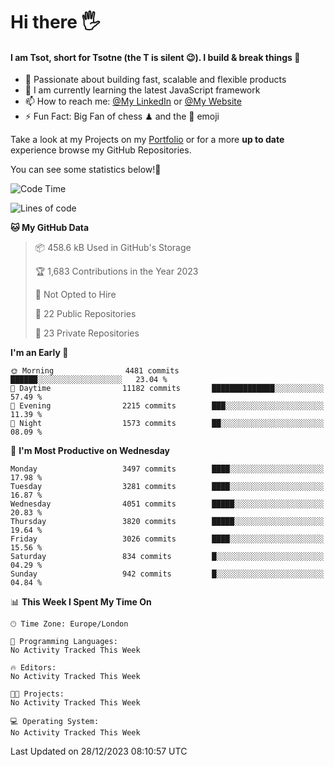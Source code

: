 # Hi there :raised_hand_with_fingers_splayed:
#### I am Tsot, short for Tsotne (the T is silent :wink:). I build & break things :space_invader:
- :telescope: Passionate about building fast, scalable and flexible products
- :seedling: I am currently learning the latest JavaScript framework 
- :mailbox: How to reach me: [@My LinkedIn](https://www.linkedin.com/in/tsotne-gvadzabia/) or [@My Website](https://tsotne.co.uk/contact)
- :zap: Fun Fact: Big Fan of chess ♟ and the 👾 emoji

Take a look at my Projects on my [Portfolio](https://tsotne.co.uk/) or for a more **up to date** experience browse my GitHub Repositories.

You can see some statistics below!:space_invader:
<!--START_SECTION:waka-->
![Code Time](http://img.shields.io/badge/Code%20Time-761%20hrs%202%20mins-blue)

![Lines of code](https://img.shields.io/badge/From%20Hello%20World%20I%27ve%20Written-7.9%20million%20lines%20of%20code-blue)

**🐱 My GitHub Data** 

> 📦 458.6 kB Used in GitHub's Storage 
 > 
> 🏆 1,683 Contributions in the Year 2023
 > 
> 🚫 Not Opted to Hire
 > 
> 📜 22 Public Repositories 
 > 
> 🔑 23 Private Repositories 
 > 
**I'm an Early 🐤** 

```text
🌞 Morning                4481 commits        ██████░░░░░░░░░░░░░░░░░░░   23.04 % 
🌆 Daytime                11182 commits       ██████████████░░░░░░░░░░░   57.49 % 
🌃 Evening                2215 commits        ███░░░░░░░░░░░░░░░░░░░░░░   11.39 % 
🌙 Night                  1573 commits        ██░░░░░░░░░░░░░░░░░░░░░░░   08.09 % 
```
📅 **I'm Most Productive on Wednesday** 

```text
Monday                   3497 commits        ████░░░░░░░░░░░░░░░░░░░░░   17.98 % 
Tuesday                  3281 commits        ████░░░░░░░░░░░░░░░░░░░░░   16.87 % 
Wednesday                4051 commits        █████░░░░░░░░░░░░░░░░░░░░   20.83 % 
Thursday                 3820 commits        █████░░░░░░░░░░░░░░░░░░░░   19.64 % 
Friday                   3026 commits        ████░░░░░░░░░░░░░░░░░░░░░   15.56 % 
Saturday                 834 commits         █░░░░░░░░░░░░░░░░░░░░░░░░   04.29 % 
Sunday                   942 commits         █░░░░░░░░░░░░░░░░░░░░░░░░   04.84 % 
```


📊 **This Week I Spent My Time On** 

```text
🕑︎ Time Zone: Europe/London

💬 Programming Languages: 
No Activity Tracked This Week

🔥 Editors: 
No Activity Tracked This Week

🐱‍💻 Projects: 
No Activity Tracked This Week

💻 Operating System: 
No Activity Tracked This Week
```


 Last Updated on 28/12/2023 08:10:57 UTC
<!--END_SECTION:waka-->
